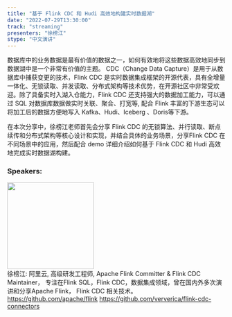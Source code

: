 ```yaml
---
title: "基于 Flink CDC 和 Hudi 高效地构建实时数据湖"
date: "2022-07-29T13:30:00"
track: "streaming"
presenters: "徐榜江"
stype: "中文演讲"
---
```

数据库中的业务数据是最有价值的数据之一，如何有效地将这些数据高效地同步到数据湖中是一个非常有价值的主题。
CDC（Change Data Capture）是用于从数据库中捕获变更的技术，Flink CDC 是实时数据集成框架的开源代表，具有全增量一体化、无锁读取、并发读取、分布式架构等技术优势，在开源社区中非常受欢迎。除了具备实时入湖入仓能力，Flink CDC 还支持强大的数据加工能力，可以通过 SQL 对数据库数据做实时关联、聚合、打宽等, 配合 Flink 丰富的下游生态可以将加工后的数据方便地写入 Kafka、Hudi、Iceberg 、Doris等下游。

在本次分享中，徐榜江老师首先会分享 Flink CDC 的无锁算法、并行读取、断点续传和分布式架构等核心设计和实现，并结合具体的业务场景，分享Flink CDC 在不同场景中的应用，然后配合 demo 详细介绍如何基于 Flink CDC 和 Hudi 高效地完成实时数据湖构建。
 ### Speakers: 
 <img src="images/speaker/1109.png" width="200" /><br>徐榜江: 阿里云, 高级研发工程师, Apache Flink Committer & Flink CDC Maintainer， 专注在Flink SQL，Flink CDC，数据集成领域，曾在国内外多次演讲和分享Apache Flink， Flink CDC 相关技术。
https://github.com/apache/flink
https://github.com/ververica/flink-cdc-connectors

 